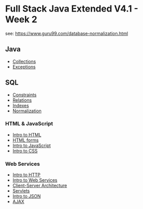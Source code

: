 # Full Stack Java Extended V4.1 - Week 2
see: https://www.guru99.com/database-normalization.html

## Java
 - [Collections](./java-collections.md)
 - [Exceptions](./java-exceptions.md)

## SQL
 - [Constraints](./sql-constraints.md)
 - [Relations](./sql-relations.md)
 - [Indexes](./sql-indexes.md)
 - [Normalization]()

### HTML & JavaScript
 - [Intro to HTML](./intro-to-html.md)
 - [HTML forms](./html-forms.md)
 - [Intro to JavaScript](./intro-to-javascript.md)
 - [Intro to CSS](./intro-css.md)

### Web Services
 - [Intro to HTTP](./intro-to-http.md)
 - [Intro to Web Services](./intro-to-web-services.md)
 - [Client-Server Architecture](./client-server-architecture.md)
 - [Servlets](./intro-to-servlets.md)
 - [Intro to JSON](./intro-to-json.md)
 - [AJAX](./ajax.md)
